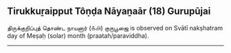 ## Tirukkuṟaipput Tôṇḍa Nāyaṉaār (18) Gurupūjai
திருக்குறிப்புத் தொண்ட நாயனார் (௧௮) குருபூஜை is observed on Svātī nakṣhatram day of Meṣaḥ (solar) month (praatah/paraviddha).



---
